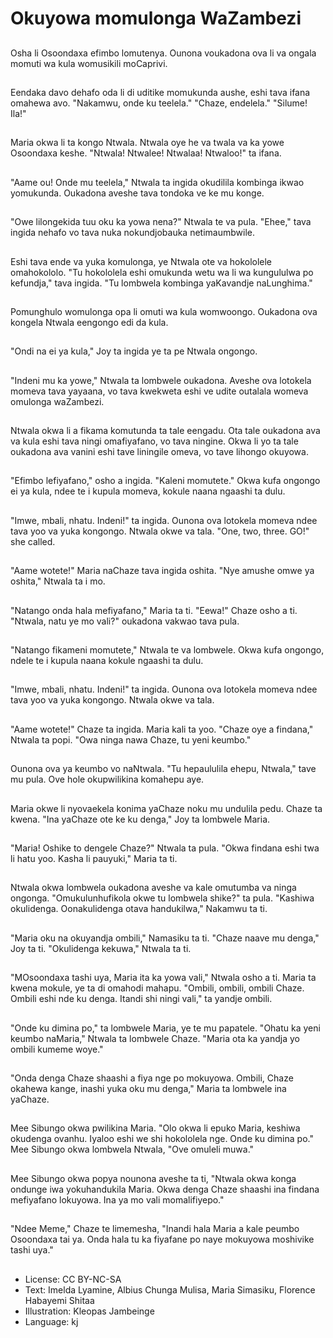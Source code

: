 # Okuyowa momulonga WaZambezi

##
Osha li Osoondaxa efimbo lomutenya. Ounona voukadona ova li va ongala momuti wa kula womusikili moCaprivi.

##
Eendaka davo dehafo oda li di uditike momukunda aushe, eshi tava ifana omahewa avo. "Nakamwu, onde ku teelela." "Chaze, endelela." "Silume! Ila!"

##
Maria okwa li ta kongo Ntwala. Ntwala oye he va twala va ka yowe Osoondaxa keshe. "Ntwala! Ntwalee! Ntwalaa! Ntwaloo!" ta ifana.

##
"Aame ou! Onde mu teelela," Ntwala ta ingida okudilila kombinga ikwao yomukunda. Oukadona aveshe tava tondoka ve ke mu konge.

##
"Owe lilongekida tuu oku ka yowa nena?" Ntwala te va pula. "Ehee," tava ingida nehafo vo tava nuka nokundjobauka netimaumbwile.

##
Eshi tava ende va yuka komulonga, ye Ntwala ote va hokololele omahokololo. "Tu hokololela eshi omukunda wetu wa li wa kungululwa po kefundja," tava ingida. "Tu lombwela kombinga yaKavandje naLunghima."

##
Pomunghulo womulonga opa li omuti wa kula womwoongo. Oukadona ova kongela Ntwala eengongo edi da kula.

##
"Ondi na ei ya kula," Joy ta ingida ye ta pe Ntwala ongongo.

##
"Indeni mu ka yowe," Ntwala ta lombwele oukadona. Aveshe ova lotokela momeva tava yayaana, vo tava kwekweta eshi ve udite outalala womeva omulonga waZambezi.

##
Ntwala okwa li a fikama komutunda ta tale eengadu. Ota tale oukadona ava va kula eshi tava ningi omafiyafano, vo tava ningine. Okwa li yo ta tale oukadona ava vanini eshi tave liningile omeva, vo tave lihongo okuyowa.

##
"Efimbo lefiyafano," osho a ingida. "Kaleni momutete." Okwa kufa ongongo ei ya kula, ndee te i kupula momeva, kokule naana ngaashi ta dulu.

##
"Imwe, mbali, nhatu. Indeni!" ta ingida. Ounona ova lotokela momeva ndee tava yoo va yuka kongongo. Ntwala okwe va tala. "One, two, three. GO!" she called.

##
"Aame wotete!" Maria naChaze tava ingida oshita. "Nye amushe omwe ya oshita," Ntwala ta i mo.

##
"Natango onda hala mefiyafano," Maria ta ti. "Eewa!" Chaze osho a ti. "Ntwala, natu ye mo vali?" oukadona vakwao tava pula.

##
"Natango fikameni momutete," Ntwala te va lombwele. Okwa kufa ongongo, ndele te i kupula naana kokule ngaashi ta dulu.

##
"Imwe, mbali, nhatu. Indeni!" ta ingida. Ounona ova lotokela momeva ndee tava yoo va yuka kongongo. Ntwala okwe va tala.

##
"Aame wotete!" Chaze ta ingida. Maria kali ta yoo. "Chaze oye a findana," Ntwala ta popi. "Owa ninga nawa Chaze, tu yeni keumbo."

##
Ounona ova ya keumbo vo naNtwala. "Tu hepaululila ehepu, Ntwala," tave mu pula. Ove hole okupwilikina komahepu aye.

##
Maria okwe li nyovaekela konima yaChaze noku mu undulila pedu. Chaze ta kwena. "Ina yaChaze ote ke ku denga," Joy ta lombwele Maria.

##
"Maria! Oshike to dengele Chaze?" Ntwala ta pula. "Okwa findana eshi twa li hatu yoo. Kasha li pauyuki," Maria ta ti.

##
Ntwala okwa lombwela oukadona aveshe va kale omutumba va ninga ongonga. "Omukulunhufikola okwe tu lombwela shike?" ta pula. "Kashiwa okulidenga. Oonakulidenga otava handukilwa," Nakamwu ta ti.

##
"Maria oku na okuyandja ombili," Namasiku ta ti. "Chaze naave mu denga," Joy ta ti. "Okulidenga kekuwa," Ntwala ta ti.

##
"MOsoondaxa tashi uya, Maria ita ka yowa vali," Ntwala osho a ti. Maria ta kwena mokule, ye ta di omahodi mahapu. "Ombili, ombili, ombili Chaze. Ombili eshi nde ku denga. Itandi shi ningi vali," ta yandje ombili.

##
"Onde ku dimina po," ta lombwele Maria, ye te mu papatele. "Ohatu ka yeni keumbo naMaria," Ntwala ta lombwele Chaze. "Maria ota ka yandja yo ombili kumeme woye."

##
"Onda denga Chaze shaashi a fiya nge po mokuyowa. Ombili, Chaze okahewa kange, inashi yuka oku mu denga," Maria ta lombwele ina yaChaze.

##
Mee Sibungo okwa pwilikina Maria. "Olo okwa li epuko Maria, keshiwa okudenga ovanhu. Iyaloo eshi we shi hokololela nge. Onde ku dimina po." Mee Sibungo okwa lombwela Ntwala, "Ove omuleli muwa."

##
Mee Sibungo okwa popya nounona aveshe ta ti, "Ntwala okwa konga ondunge iwa yokuhandukila Maria. Okwa denga Chaze shaashi ina findana mefiyafano lokuyowa. Ina ya mo vali momalifiyepo."

##
"Ndee Meme," Chaze te limemesha, "Inandi hala Maria a kale peumbo Osoondaxa tai ya. Onda hala tu ka fiyafane po naye mokuyowa moshivike tashi uya."

##
##
* License: CC BY-NC-SA
* Text: Imelda Lyamine, Albius Chunga Mulisa, Maria Simasiku, Florence Habayemi Shitaa
* Illustration: Kleopas Jambeinge
* Language: kj
